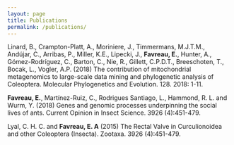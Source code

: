 ```yaml
---
layout: page
title: Publications
permalink: /publications/
---
```

Linard, B., Crampton-Platt, A., Moriniere, J., Timmermans, M.J.T.M., Andújar, C., Arribas, P., Miller, K.E., Lipecki, J., **Favreau, E.**, Hunter, A., Gómez-Rodríguez, C., Barton, C., Nie, R., Gillett, C.P.D.T., Breeschoten, T., Bocak, L., Vogler, A.P. (2018) The contribution of mitochondrial metagenomics to large-scale data mining and phylogenetic analysis of Coleoptera. Molecular Phylogenetics and Evolution. 128. 2018: 1-11.

**Favreau, E.**, Martínez-Ruiz, C., Rodrigues Santiago, L., Hammond, R. L. and Wurm, Y. (2018) Genes and genomic processes underpinning the social lives of ants. Current Opinion in Insect Science. 3926 (4):451-479.

Lyal, C. H. C. and **Favreau, E. A** (2015) The Rectal Valve in Curculionoidea and other Coleoptera (Insecta). Zootaxa. 3926 (4):451-479.
